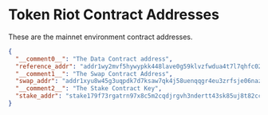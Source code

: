 # Token Riot Contract Addresses

These are the mainnet environment contract addresses.

```json
{
  "__comment0__": "The Data Contract address",
  "reference_addr": "addr1wy2mvf5hywypkk448lave0g59klvzfwdua4t7l7qhfc02dqk6hflp",
  "__comment1__": "The Swap Contract Address",
  "swap_addr": "addr1xyu8w45g3uqpdk7d7ksaw7qk4j58uenqqgr4eu3zrfsje06nazx36k8xtuv03fk4sqmyxse0rxmjxkhtrpv0feywkw4sfm7c0v",
  "__comment2__": "The Stake Contract Key",
  "stake_addr": "stake179f73rgatrn97x8c5m2cqdjrgvh3ndertt43sk85uj8t82cc57d6m"
}
```
